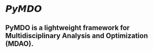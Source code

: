 # 𝙋𝙮𝙈𝘿𝙊

## PyMDO is a lightweight framework for Multidisciplinary Analysis and Optimization (MDAO). 